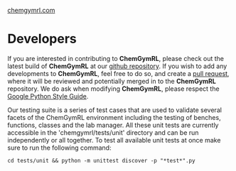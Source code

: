 [chemgymrl.com](https://chemgymrl.com/)

# Developers

If you are interested in contributing to **ChemGymRL**, please check out the latest build of **ChemGymRL** at our [github repository](https://github.com/chemgymrl/chemgymrl). If you wish to add any developments to **ChemGymRL**, feel free to do so, and create a [pull request](https://help.github.com/articles/creating-a-pull-request/), where it will be reviewed and potentially merged in to the **ChemGymRL** repository. We do ask when modifying **ChemGymRL**, please respect the [Google Python Style Guide](https://google.github.io/styleguide/pyguide.html).

Our testing suite is a series of test cases that are used to validate several facets of the ChemGymRL environment including the testing of benches, functions, classes and the lab manager. All these unit tests are currently accessible in the 'chemgymrl/tests/unit' directory and can be run independently or all together. To test all available unit tests at once make sure to run the following command:

`cd tests/unit && python -m unittest discover -p "*test*".py`

